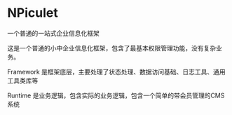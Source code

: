 # NPiculet
一个普通的一站式企业信息化框架

这是一个普通的小中企业信息化框架，包含了最基本权限管理功能，没有复杂业务。

Framework 是框架底层，主要处理了状态处理、数据访问基础、日志工具、通用工具类库等

Runtime 是业务逻辑，包含实际的业务逻辑，包含一个简单的带会员管理的CMS系统
